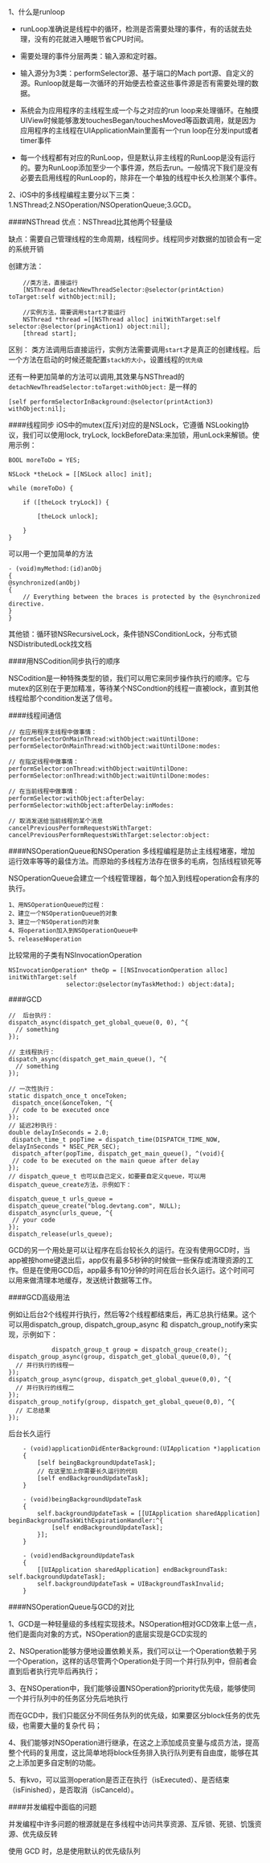 1、什么是runloop

*	runLoop准确说是线程中的循环，检测是否需要处理的事件，有的话就去处理，没有的花就进入睡眠节省CPU时间。
*	需要处理的事件分层两类：输入源和定时器。
*	输入源分为3类：performSelector源、基于端口的Mach port源、自定义的源。Runloop就是每一次循环的开始便去检查这些事件源是否有需要处理的数据。

*	系统会为应用程序的主线程生成一个与之对应的run loop来处理循环。在触摸UIView时候能够激发touchesBegan/touchesMoved等函数调用，就是因为应用程序的主线程在UIApplicationMain里面有一个run loop在分发input或者timer事件
*	每一个线程都有对应的RunLoop，但是默认非主线程的RunLoop是没有运行的。要为RunLoop添加至少一个事件源，然后去run。一般情况下我们是没有必要去启用线程的RunLoop的，除非在一个单独的线程中长久检测某个事件。


2、iOS中的多线程编程主要分以下三类：1.NSThread;2.NSOperation/NSOperationQueue;3.GCD。

####NSThread
优点：NSThread比其他两个轻量级

缺点：需要自己管理线程的生命周期，线程同步。线程同步对数据的加锁会有一定的系统开销

创建方法：

		//类方法，直接运行
		[NSThread detachNewThreadSelector:@selector(printAction) toTarget:self withObject:nil];
		
		//实例方法，需要调用start才能运行
		NSThread *thread =[[NSThread alloc] initWithTarget:self selector:@selector(pringAction1) object:nil];
		[thread start];
		
区别：
类方法调用后直接运行，实例方法需要调用`start`才是真正的创建线程。后一个方法在启动的时候还能配置`stack的大小`，设置线程的`优先级`

还有一种更加简单的方法可以调用,其效果与NSThread的 `detachNewThreadSelector:toTarget:withObject:` 是一样的

	[self performSelectorInBackground:@selector(printAction3) withObject:nil];
	
####线程同步
iOS中的mutex(互斥)对应的是NSLock，它遵循 NSLooking协议，我们可以使用lock, tryLock, lockBeforeData:来加锁，用unLock来解锁。使用示例：

	BOOL moreToDo = YES;

    NSLock *theLock = [[NSLock alloc] init];

    while (moreToDo) {

        if ([theLock tryLock]) {

            [theLock unlock];
            
        }
    }
    
可以用一个更加简单的方法
	
	- (void)myMethod:(id)anObj
	{
    @synchronized(anObj)
    {
        // Everything between the braces is protected by the @synchronized directive.
    }
	}
	
其他锁：循环锁NSRecursiveLock，条件锁NSConditionLock，分布式锁NSDistributedLock找文档


####用NSCodition同步执行的顺序

NSCodition是一种特殊类型的锁，我们可以用它来同步操作执行的顺序。它与mutex的区别在于更加精准，等待某个NSCondtion的线程一直被lock，直到其他线程给那个condition发送了信号。

####线程间通信

	// 在应用程序主线程中做事情：
	performSelectorOnMainThread:withObject:waitUntilDone:
	performSelectorOnMainThread:withObject:waitUntilDone:modes:

	// 在指定线程中做事情：
	performSelector:onThread:withObject:waitUntilDone:
	performSelector:onThread:withObject:waitUntilDone:modes:

	// 在当前线程中做事情：
	performSelector:withObject:afterDelay:
	performSelector:withObject:afterDelay:inModes:

	// 取消发送给当前线程的某个消息
	cancelPreviousPerformRequestsWithTarget:
	cancelPreviousPerformRequestsWithTarget:selector:object:
	
####NSOperationQueue和NSOperation
多线程编程是防止主线程堵塞，增加运行效率等等的最佳方法。而原始的多线程方法存在很多的毛病，包括线程锁死等

NSOperationQueue会建立一个线程管理器，每个加入到线程operation会有序的执行。

	1、用NSOperationQueue的过程：
	2、建立一个NSOperationQueue的对象
	3、建立一个NSOperation的对象
	4、将operation加入到NSOperationQueue中
	5、release掉operation

比较常用的子类有NSInvocationOperation

	NSInvocationOperation* theOp = [[NSInvocationOperation alloc] initWithTarget:self
                    selector:@selector(myTaskMethod:) object:data];
                    
                    
####GCD

	//  后台执行： 
 	dispatch_async(dispatch_get_global_queue(0, 0), ^{
      // something 
 	});
 
 	// 主线程执行： 
 	dispatch_async(dispatch_get_main_queue(), ^{
      // something 
 	});
 	
 	// 一次性执行： 
 	static dispatch_once_t onceToken;
	 dispatch_once(&onceToken, ^{
     // code to be executed once 
 	});
 	// 延迟2秒执行： 
 	double delayInSeconds = 2.0;
	 dispatch_time_t popTime = dispatch_time(DISPATCH_TIME_NOW, delayInSeconds * NSEC_PER_SEC);
	 dispatch_after(popTime, dispatch_get_main_queue(), ^(void){
     // code to be executed on the main queue after delay 
 	});
	// dispatch_queue_t 也可以自己定义，如要要自定义queue，可以用dispatch_queue_create方法，示例如下：

	dispatch_queue_t urls_queue = dispatch_queue_create("blog.devtang.com", NULL);
	dispatch_async(urls_queue, ^{
     // your code 
	});
	dispatch_release(urls_queue);
	

GCD的另一个用处是可以让程序在后台较长久的运行。在没有使用GCD时，当app被按home键退出后，app仅有最多5秒钟的时候做一些保存或清理资源的工作。但是在使用GCD后，app最多有10分钟的时间在后台长久运行。这个时间可以用来做清理本地缓存，发送统计数据等工作。

####GCD高级用法

例如让后台2个线程并行执行，然后等2个线程都结束后，再汇总执行结果。这个可以用dispatch_group, dispatch_group_async 和 dispatch_group_notify来实现，示例如下：

				dispatch_group_t group = dispatch_group_create();
	dispatch_group_async(group, dispatch_get_global_queue(0,0), ^{
      // 并行执行的线程一 
 	});
 	dispatch_group_async(group, dispatch_get_global_queue(0,0), ^{
      // 并行执行的线程二 
 	});
 	dispatch_group_notify(group, dispatch_get_global_queue(0,0), ^{
      // 汇总结果 
 	});
 	
 后台长久运行
 
 		- (void)applicationDidEnterBackground:(UIApplication *)application
		{
		    [self beingBackgroundUpdateTask];
		    // 在这里加上你需要长久运行的代码 
		    [self endBackgroundUpdateTask];
		}
		
		- (void)beingBackgroundUpdateTask
		{
		    self.backgroundUpdateTask = [[UIApplication sharedApplication] beginBackgroundTaskWithExpirationHandler:^{
		        [self endBackgroundUpdateTask];
		    }];
		}
		
		- (void)endBackgroundUpdateTask
		{
		    [[UIApplication sharedApplication] endBackgroundTask: self.backgroundUpdateTask];
		    self.backgroundUpdateTask = UIBackgroundTaskInvalid;
		}



####NSOperationQueue与GCD的对比

1、GCD是一种轻量级的多线程实现技术。NSOperation相对GCD效率上低一点，他们是面向对象的方式，NSOperation的底层实现是GCD实现的

2、NSOperation能够方便地设置依赖关系，我们可以让一个Operation依赖于另一个Operation，这样的话尽管两个Operation处于同一个并行队列中，但前者会直到后者执行完毕后再执行；

3、在NSOperation中，我们能够设置NSOperation的priority优先级，能够使同一个并行队列中的任务区分先后地执行

而在GCD中，我们只能区分不同任务队列的优先级，如果要区分block任务的优先级，也需要大量的复杂代
码；

4、我们能够对NSOperation进行继承，在这之上添加成员变量与成员方法，提高整个代码的复用度，这比简单地将block任务排入执行队列更有自由度，能够在其之上添加更多自定制的功能。

5、有kvo，可以监测operation是否正在执行（isExecuted）、是否结束（isFinished），是否取消（isCanceld）。

####并发编程中面临的问题

并发编程中许多问题的根源就是在多线程中访问共享资源、互斥锁、死锁、饥饿资源、优先级反转

使用 GCD 时，总是使用默认的优先级队列



    
  


